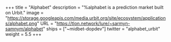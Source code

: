 +++
title = "Alphabet"
description = "%alphabet is a prediction market built on Urbit."
image = "https://storage.googleapis.com/media.urbit.org/site/ecosystem/applications/alphabet.png"
URL = "https://tlon.network/lure/~sarmyn-samnym/alphabet"
ships = ["~midbet-dopdev"]
twitter = "alphabet_urbit"
weight = 5.5
+++
